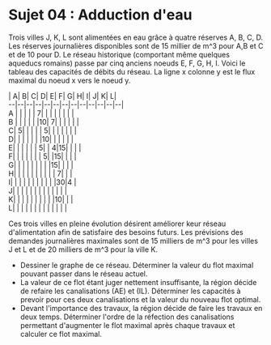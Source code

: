 # Sujet 04 : Adduction d'eau

Trois villes J, K, L sont alimentées en eau grâce à quatre réserves A, B, C, D. Les réserves journalières disponibles sont de 15 millier de m^3 pour A,B et C et de 10 pour D.
Le réseau historique (comportant même quelques aqueducs romains) passe par cinq anciens noeuds E, F, G, H, I.
Voici le tableau des capacités de débits du réseau. La ligne x colonne y est le flux maximal du noeud x vers le noeud y.


  | A| B| C| D| E| F| G| H| I| J| K| L|  
--|--|--|--|--|--|--|--|--|--|--|--|--|  
A |  |  |  |  | 7|  |  |  |  |  |  |  |  
B |  |  |  |  |  |10| 7|  |  |  |  |  |  
 C| 5|  |  |  |  | 5|  |  |  |  |  |  |  
 D|  |  |  |  |  |  |10|  |  |  |  |  |  
 E|  |  |  |  |  | 5|  | 4|15|  |  |  |  
 F|  |  |  |  |  |  | 5|  |15|  |  |  |  
 G|  |  |  |  |  |  |  |  |15|  |  |  |  
 H|  |  |  |  |  |  |  |  |  | 7|  |  |  
 I|  |  |  |  |  |  |  |  |  |  |30|4 |  
 J|  |  |  |  |  |  |  |  |  |  |  |  |  
 K|  |  |  |  |  |  |  |  |  |10|  |  |  
 L|  |  |  |  |  |  |  |  |  |  |  |  |  
  
Ces trois villes en pleine évolution désirent améliorer keur réseau d'alimentation afin de satisfaire des besoins futurs. Les prévisions des demandes journalières maximales sont de 15 milliers de m^3 pour les villes J et L et de 20 milliers de m^3 pour la ville K.
-  Dessiner le graphe de ce réseau. Déterminer la valeur du flot maximal pouvant passer dans le réseau actuel.
- La valeur de ce flot étant juger nettement insuffisante, la région décide de refaire les canalisations (AE) et (IL). Déterminer les capacités à prevoir pour ces deux canalisations et la valeur du nouveau flot optimal.
- Devant l'importance des travaux, la région décide de faire les travaux en deux temps. Déterminer l'ordre de la réfection des canalisations permettant d'augmenter le flot maximal après chaque travaux et calculer ce flot maximal.
